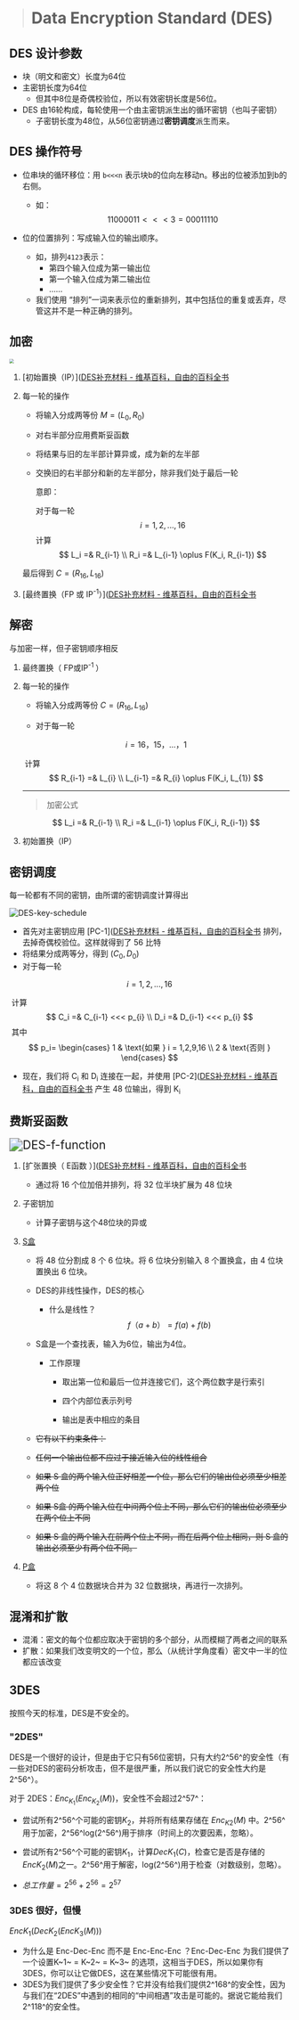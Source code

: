 > # Data Encryption Standard (DES)

## DES 设计参数

* 块（明文和密文）长度为64位
* 主密钥长度为64位
  * 但其中8位是奇偶校验位，所以有效密钥长度是56位。
* DES 由16轮构成，每轮使用一个由主密钥派生出的循环密钥（也叫子密钥）
  * 子密钥长度为48位，从56位密钥通过**密钥调度**派生而来。



## DES 操作符号

* 位串块的循环移位：用 `b<<<n` 表示块b的位向左移动n。移出的位被添加到b的右侧。

  * 如：
    $$
    11000011 <<< 3 = 00011110
    $$
    

* 位的位置排列：写成输入位的输出顺序。
  * 如，排列`4123`表示：
    * 第四个输入位成为第一输出位
    * 第一个输入位成为第二输出位
    * ……
  * 我们使用 “排列”一词来表示位的重新排列，其中包括位的重复或丢弃，尽管这并不是一种正确的排列。



## 加密

<img src="img\DES Overview.png" style="zoom: 50%;" />

1. [初始置换（IP）]([DES补充材料 - 维基百科，自由的百科全书](https://zh.wikipedia.org/wiki/DES补充材料#初始置换(IP,_Initial_permutation))

2. 每一轮的操作
   - 将输入分成两等份 $M = (L_0,R_0)$

   - 对右半部分应用费斯妥函数 

   - 将结果与旧的左半部计算异或，成为新的左半部

   - 交换旧的右半部分和新的左半部分，除非我们处于最后一轮

     

     意即：

     对于每一轮
     $$
     i = 1,2,...,16
     $$
     计算
     $$
     L_i =& R_{i-1} \\
     R_i =& L_{i-1} \oplus F(K_i, R_{i-1})
     $$
   
   最后得到 $C = (R_{16}, L_{16})$
   
3. [最终置换（FP 或 IP<sup>-1</sup>）]([DES补充材料 - 维基百科，自由的百科全书](https://zh.wikipedia.org/wiki/DES补充材料#最终置换_(IP-1))



## 解密

与加密一样，但子密钥顺序相反

1. 最终置换（ FP或IP<sup>-1 </sup>）

2. 每一轮的操作

   * 将输入分成两等份 $C = (R_{16}, L_{16})$

   * 对于每一轮

   $$
   i = 16，15，...，1
   $$

   ​     计算
   $$
   R_{i-1} =& L_{i} \\
   L_{i-1} =& R_{i} \oplus F(K_i, L_{1})
   $$

   ------

   > ​     加密公式

   $$
   L_i =& R_{i-1} \\
   R_i =& L_{i-1} \oplus F(K_i, R_{i-1})
   $$

   

3. 初始置换（IP）



## 密钥调度

每一轮都有不同的密钥，由所谓的密钥调度计算得出

<img src="img\DES-key-schedule.png" alt="DES-key-schedule"  />

* 首先对主密钥应用 [PC-1]([DES补充材料 - 维基百科，自由的百科全书](https://zh.wikipedia.org/wiki/DES补充材料#选择置换1(PC-1)) 排列，去掉奇偶校验位。这样就得到了 56 比特
* 将结果分成两等分，得到 $(C_0,D_0)$
* 对于每一轮

$$
i = 1,2,...,16
$$

​       计算
$$
C_i =& C_{i-1} <<< p_{i} \\
D_i =& D_{i-1} <<< p_{i}
$$
​       其中
$$
p_i=
\begin{cases}
    1 & \text{如果 } i = 1,2,9,16 \\
    2 & \text{否则 }
\end{cases}
$$

- 现在，我们将 C<sub>i</sub> 和 D<sub>i</sub> 连接在一起，并使用 [PC-2]([DES补充材料 - 维基百科，自由的百科全书](https://zh.wikipedia.org/wiki/DES补充材料#选择置换2(PC-2)) 产生 48 位输出，得到 K<sub>i</sub>


## 费斯妥函数

<img src="img\DES-f-function.png" alt="DES-f-function" style="zoom: 150%;" />

1. [扩张置换（ E函数 ）]([DES补充材料 - 维基百科，自由的百科全书](https://zh.wikipedia.org/wiki/DES补充材料#扩张函数_(E函数))

   * 通过将 16 个位加倍并排列，将 32 位半块扩展为 48 位块

2. 子密钥加

   * 计算子密钥与这个48位块的异或

3. [S盒](https://zh.wikipedia.org/wiki/DES%E8%A1%A5%E5%85%85%E6%9D%90%E6%96%99#%E7%BD%AE%E6%8D%A2%E7%9B%92_(S%E7%9B%92))

   * 将 48 位分割成 8 个 6 位块。将 6 位块分别输入 8 个置换盒，由 4 位块置换出 6 位块。

   * DES的非线性操作，DES的核心

     * 什么是线性？
       $$
       f（a+b）=f(a)+f(b)
       $$

   * S盒是一个查找表，输入为6位，输出为4位。

     * 工作原理

       * 取出第一位和最后一位并连接它们，这个两位数字是行索引
       * 四个内部位表示列号

       * 输出是表中相应的条目

   *  ~~它有以下约束条件：~~

     * ~~任何一个输出位都不应过于接近输入位的线性组合~~
     * ~~如果 S 盒的两个输入位正好相差一个位，那么它们的输出位必须至少相差两个位~~
     * ~~如果 S盒 的两个输入位在中间两个位上不同，那么它们的输出位必须至少在两个位上不同~~
     * ~~如果 S 盒的两个输入在前两个位上不同，而在后两个位上相同，则 S 盒的输出必须至少有两个位不同。~~

4. [P盒](https://zh.wikipedia.org/wiki/DES补充材料#P置换)

   * 将这 8 个 4 位数据块合并为 32 位数据块，再进行一次排列。

## 混淆和扩散

* 混淆：密文的每个位都应取决于密钥的多个部分，从而模糊了两者之间的联系
* 扩散：如果我们改变明文的一个位，那么（从统计学角度看）密文中一半的位都应该改变

## 3DES

按照今天的标准，DES是不安全的。

### "2DES"

DES是一个很好的设计，但是由于它只有56位密钥，只有大约2^56^的安全性（有一些对DES的密码分析攻击，但不是很严重，所以我们说它的安全性大约是2^56^）。

对于 2DES：$Enc_{K_1}(Enc_{K_2}(M))$，安全性不会超过2^57^：

* 尝试所有2^56^个可能的密钥$K_2$，并将所有结果存储在 $Enc_{K2} (M)$ 中。2^56^用于加密，2^56^log(2^56^)用于排序（时间上的次要因素，忽略）。
* 尝试所有2^56^个可能的密钥$K_1$，计算$Dec{K_1} (C)$，检查它是否是存储的$Enc{K_2} (M)$之一。2^56^用于解密，log(2^56^)用于检查（对数级别，忽略）。

* $总工作量=2^{56}+2^{56}=2^{57}$

### 3DES 很好，但慢

$Enc{K_1}(Dec{K_2}(Enc{K_3}(M)))$

* 为什么是 Enc-Dec-Enc 而不是 Enc-Enc-Enc ？Enc-Dec-Enc 为我们提供了一个设置K~1~ = K~2~ = K~3~ 的选项，这相当于DES，所以如果你有3DES，你可以让它做DES，这在某些情况下可能很有用。
* 3DES为我们提供了多少安全性？它并没有给我们提供2^168^的安全性，因为与我们在“2DES”中遇到的相同的“中间相遇”攻击是可能的。据说它能给我们2^118^的安全性。